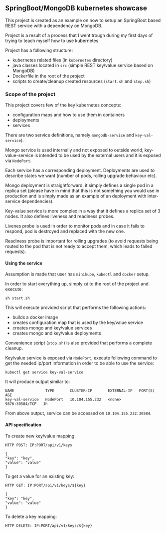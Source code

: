 ## SpringBoot/MongoDB kubernetes showcase

This project is created as an example on now to setup an SpringBoot based REST service with a dependency on MongoDB.

Project is a result of a process that I went trough during my first days of trying to teach myself how to use kubernetes.

Project has a following structure:
 - kubernetes related files (in `kubernetes` directory)
 - java classes located in `src` (simple REST key/value service based on MongoDB)
 - Dockerfile in the root of the project
 - scripts to create/cleanup created resources (`start.sh` and `stop.sh`)
 

### Scope of the project

This project covers few of the key kubernetes concepts:
  - configuration maps and how to use them in containers
  - deployments
  - services
  
There are two service definitions, namely `mongodb-service` and `key-val-service`).

Mongo service is used internally and not exposed to outside world, key-value-service is intended
to be used by the external users and it is exposed via `NodePort`.

Each service has a corresponding deployment. Deployments are used to describe states we want (number of pods, rolling upgrade behaviour etc).

Mongo deployment is straightforward, it simply defines a single pod in a replica set (please have in mind that this is not something you would use in production and is simply made as an example of an deployment with inter-service dependencies).

Key-value service is more complex in a way that it defines a replica set of 3 nodes.
It also defines liveness and readiness probes.

Livenes probe is used in order to monitor pods and in case it fails to respond, pod is destroyed and replaced with the new one.

Readiness probe is important for rolling upgrades (to avoid requests being routed to the pod that is not ready to accept them, which leads to failed requests).


#### Using the service

Assumption is made that user has `minikube`, `kubectl` and `docker` setup.

In order to start everything up, simply `cd` to the root of the project and execute: 

```
sh start.sh
```

This will execute provided script that performs the following actions:

 - builds a docker image
 - creates configuration map that is used by the key/value service
 - creates mongo and key/value services
 - creates mongo and key/value deployments
 
Convenience script (`stop.sh`) is also provided that performs a complete cleanup.

Key/value service is exposed via `NodePort`, execute following command to get the needed ip/port information in order to be able to use the service:

```
kubectl get service key-val-service
```

It will produce output similar to:

```
NAME              TYPE       CLUSTER-IP       EXTERNAL-IP   PORT(S)          AGE
key-val-service   NodePort   10.104.155.232   <none>        9876:30584/TCP   1h
```

From above output, service can be accessed on `10.104.155.232:30584`.

#### API specification

To create new key/value mapping:

```
HTTP POST: IP:PORT/api/v1/keys

{
"key": "key",
"value": "value"
}
```

To get a value for an existing key:

```
HTTP GET: IP:PORT/api/v1/keys/${key}

{
"key": "key",
"value": "value"
}
```

To delete a key mapping:

```
HTTP DELETE: IP:PORT/api/v1/keys/${key}

```